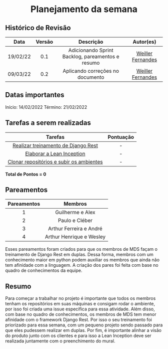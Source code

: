 <h1 style="text-align: center">Planejamento da semana</h1>

## Histórico de Revisão
| Data | Versão | Descrição | Autor(es)|
|:----:|:------:|:---------:|:--------:|
| 19/02/22 | 0.1 | Adicionando Sprint Backlog, pareamentos e resumo | [Weiller Fernandes](https://github.com/WeillerFernandes) |
| 09/03/22 | 0.2 | Aplicando correções no documento | [Weiller Fernandes](https://github.com/WeillerFernandes) |

## Datas importantes

Início: 14/02/2022
Término: 21/02/2022

## Tarefas a serem realizadas
| Tarefas | Pontuação |
|:-----: | :--------:|
[Realizar treinamento de Django Rest](https://github.com/fga-eps-mds/2021-2-SysArq-Doc/issues/1)|-|
[Elaborar a Lean Inception](https://github.com/fga-eps-mds/2021-2-SysArq-Doc/issues/2)|-|
[Clonar repositórios e subir os ambientes](https://github.com/fga-eps-mds/2021-2-SysArq-Doc/issues/3)|-|

**Total de Pontos = 0**

## Pareamentos

| Pareamentos | Membros |
|:--------: | :-------: |
| 1 | Guilherme e Alex |
| 2 | Paulo e Cléber |
| 3 | Arthur Ferreira e André |
| 4 | Arthur Henrique e Wesley |

Esses pareamentos foram criados para que os membros de MDS façam o treinamento de Django Rest em duplas. Dessa forma, membros com um conhecimento maior em python podem auxiliar os membros que ainda não tem afinidade com a linguagem. A criação dos pares foi feita com base no quadro de conhecimentos da equipe.

## Resumo

Para começar a trabalhar no projeto é importante que todos os membros tenham os repositórios em suas máquinas e consigam rodar o ambiente, por isso foi criada uma issue específica para essa atividade.
Além disso, com base no quadro de conhecimentos, os membros de MDS tem menor afinidade com o framework Django Rest. Por isso o seu treinamento foi priorizado para essa semana, com um pequeno projeto sendo passado para que eles pudessem realizar em duplas.
Por fim, é importante alinhar a visão do produto junto com os clientes e para isso a Lean Inception deve ser realizada juntamente com o preenchimento do mural.